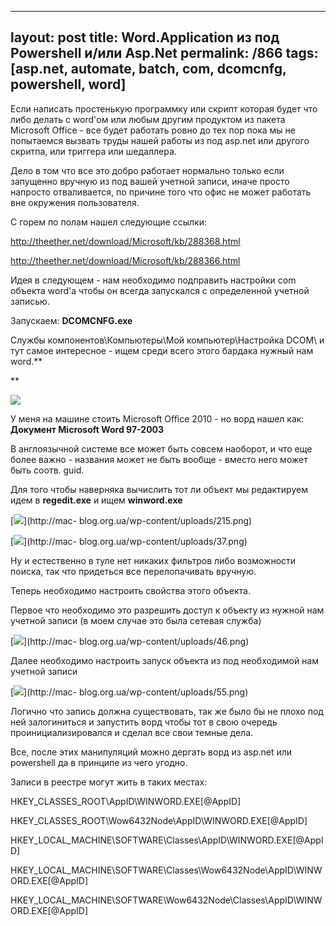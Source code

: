 ---
layout: post
title: Word.Application из под Powershell и/или Asp.Net
permalink: /866
tags: [asp.net, automate, batch, com, dcomcnfg, powershell, word]
----

Если написать простенькую программку или скрипт которая будет что либо делать
с word'ом или любым другим продуктом из пакета Microsoft Office - все будет
работать ровно до тех пор пока мы не попытаемся вызвать труды нашей работы из
под asp.net или другого скритпа, или триггера или шедаллера.


Дело в том что все это добро работает нормально только если запущенно вручную
из под вашей учетной записи, иначе просто напросто отваливается, по причине
того что офис не может работать вне окружения пользователя.


С горем по полам нашел следующие ссылки:


http://theether.net/download/Microsoft/kb/288368.html

http://theether.net/download/Microsoft/kb/288366.html


Идея в следующем - нам необходимо подправить настройки com объекта word'а
чтобы он всегда запускался с определенной учетной записью.


Запускаем: **DCOMCNFG.exe**


Службы компонентов\Компьютеры\Мой компьютер\Настройка DCOM\ и тут самое
интересное - ищем среди всего этого бардака нужный нам word.**

**

![](http://mac-blog.org.ua/wp-content/uploads/128.png)


У меня на машине стоить Microsoft Office 2010 - но ворд нашел как: **Документ
Microsoft Word 97-2003**


В англоязычной системе все может быть совсем наоборот, и что еще более важно -
названия может не быть вообще - вместо него может быть соотв. guid.


Для того чтобы наверняка вычислить тот ли объект мы редактируем идем в
**regedit.exe** и ищем **winword.exe**


[![](http://mac-blog.org.ua/wp-content/uploads/215-300x233.png)](http://mac-
blog.org.ua/wp-content/uploads/215.png)


[![](http://mac-blog.org.ua/wp-content/uploads/37-300x211.png)](http://mac-
blog.org.ua/wp-content/uploads/37.png)


Ну и естественно в туле нет никаких фильтров либо возможности поиска, так что
придеться все перелопачивать вручную.


Теперь необходимо настроить свойства этого объекта.


Первое что необходимо это разрешить доступ к объекту из нужной нам учетной
записи (в моем случае это была сетевая служба)


[![](http://mac-blog.org.ua/wp-content/uploads/46-300x238.png)](http://mac-
blog.org.ua/wp-content/uploads/46.png)


Далее необходимо настроить запуск объекта из под необходимой нам учетной
записи


[![](http://mac-blog.org.ua/wp-content/uploads/55-220x300.png)](http://mac-
blog.org.ua/wp-content/uploads/55.png)


Логично что запись должна существовать, так же было бы не плохо под ней
залогиниться и запустить ворд чтобы тот в свою очередь проинициализировался и
сделал все свои темные дела.


Все, после этих манипуляций можно дергать ворд из asp.net или powershell да в
принципе из чего угодно.


Записи в реестре могут жить в таких местах:


HKEY_CLASSES_ROOT\AppID\WINWORD.EXE[@AppID]

HKEY_CLASSES_ROOT\Wow6432Node\AppID\WINWORD.EXE[@AppID]

HKEY_LOCAL_MACHINE\SOFTWARE\Classes\AppID\WINWORD.EXE[@AppID]

HKEY_LOCAL_MACHINE\SOFTWARE\Classes\Wow6432Node\AppID\WINWORD.EXE[@AppID]

HKEY_LOCAL_MACHINE\SOFTWARE\Wow6432Node\Classes\AppID\WINWORD.EXE[@AppID]

